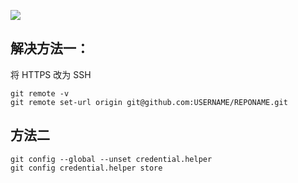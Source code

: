 
![](https://typora-birdy.oss-cn-guangzhou.aliyuncs.com/20241030233257.png)

## 解决方法一：
将 HTTPS 改为 SSH
```shell
git remote -v
git remote set-url origin git@github.com:USERNAME/REPONAME.git
```

## 方法二
```shell
git config --global --unset credential.helper
git config credential.helper store
```
